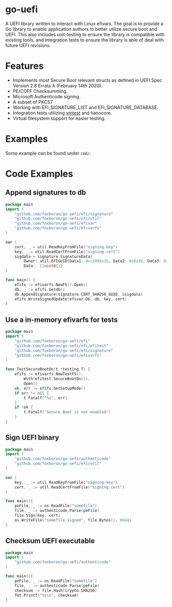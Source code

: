go-uefi
=======

A UEFI library written to interact with Linux efivars. The goal is to provide a
Go library to enable application authors to better utilize secure boot and UEFI.
This also includes unit-testing to ensure the library is compatible with
existing tools, and integration tests to ensure the library is able of deal with
future UEFI revisions.


# Features
* Implements most Secure Boot relevant structs as defined in UEFI Spec Version 2.8 Errata A (February 14th 2020).
* PE/COFF Checksumming.
* Microsoft Authenticode signing.
* A subset of PKCS7
* Working with EFI_SIGNATURE_LIST and EFI_SIGNATURE_DATABASE.
* Integration tests utilizing [vmtest](https://github.com/hugelgupf/vmtest) and tianocore.
* Virtual filesystem support for easier testing.


# Examples

Some example can be found under `cmd/`.

# Code Examples

## Append signatures to db

```go
package main
import (
	"github.com/foxboron/go-uefi/efi/signature"
	"github.com/foxboron/go-uefi/efi/util"
	"github.com/foxboron/go-uefi/efivar"
	"github.com/foxboron/go-uefi/efivarfs"
)

var (
    cert, _ = util.ReadKeyFromFile("signing.key")
    key, _ = util.ReadCertFromFile("signing.cert")
    sigdata = signature.SignatureData{
	    Owner: util.EFIGUID{Data1: 0xc1095e1b, Data2: 0x8a3b, Data3: 0x4cf5, Data4: [8]uint8{0x9d, 0x4a, 0xaf, 0xc7, 0xd7, 0x5d, 0xca, 0x68}},
	    Data:  []uint8{}}
)

func main() {
	efifs := efivarfs.NewFS().Open()
	db, _ := efifs.Getdb()
	db.AppendSignature(signature.CERT_SHA256_GUID, &sigdata)
	efifs.WriteSignedUpdate(efivar.Db, db, key, cert)
}
```

## Use a in-memory efivarfs for tests

```go
package main
import (
	"github.com/foxboron/go-uefi/efi"
	"github.com/foxboron/go-uefi/efi/efitest"
	"github.com/foxboron/go-uefi/efi/signature"
	"github.com/foxboron/go-uefi/efivarfs"
)

func TestSecureBootOn(t *testing.T) {
	efifs := efivarfs.NewTestFS().
		With(efitest.SecureBootOn()).
		Open()
	ok, err := efifs.GetSetupMode()
	if err != nil {
		t.Fatalf("%v", err)
	}
	if !ok {
		t.Fatalf("Secure Boot is not enabled")
	}
}
```

## Sign UEFI binary
```go
package main
import (
	"github.com/foxboron/go-uefi/authenticode"
	"github.com/foxboron/go-uefi/efi/util"
)

var (
	key, _ := util.ReadKeyFromFile("signing.key")
	cert, _ := util.ReadCertFromFile("signing.cert")
)

func main(){
	peFile, _ := os.ReadFile("somefile")
	file, _ := authenticode.Parse(peFile)
	file.Sign(key, cert)
	os.WriteFile("somefile.signed", file.Bytes(), 0644)
}
```

## Checksum UEFI executable
```go
package main
import (
	"github.com/foxboron/go-uefi/authenticode"
)

func main(){
	peFile, _ := os.ReadFile("somefile")
	file, _ := authenticode.Parse(peFile)
	checksum := file.Hash(crypto.SHA256)
	fmt.Printf("%x\n", checksum)
}
```
